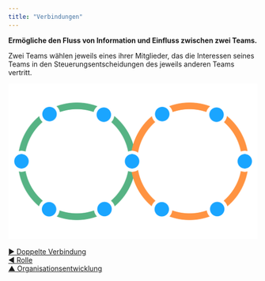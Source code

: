 ```yaml
---
title: "Verbindungen"
---
```



**Ermögliche den Fluss von Information und Einfluss zwischen zwei Teams.**

Zwei Teams wählen jeweils eines ihrer Mitglieder, das die Interessen seines Teams in den Steuerungsentscheidungen des jeweils anderen Teams vertritt.

![zwei verbundene Kreise](img/structural-patterns/link.png)

[&#9654; Doppelte Verbindung](double-linking.html)<br/>[&#9664; Rolle](role.html)<br/>[&#9650; Organisationsentwicklung](building-organizations.html)

